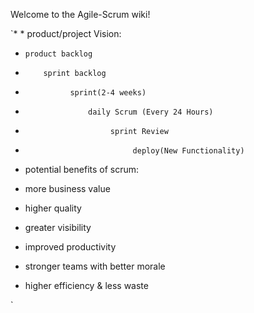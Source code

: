 Welcome to the Agile-Scrum wiki!

`* * product/project Vision:
 *     product backlog
 *         sprint backlog
 *               sprint(2-4 weeks)
 *                   daily Scrum (Every 24 Hours) 
 *                        sprint Review
 *                             deploy(New Functionality)


* potential benefits of scrum:

* more business value
* higher quality
* greater visibility
* improved productivity 
* stronger teams with better morale
* higher efficiency & less waste


`
